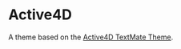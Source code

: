 # Active4D

A theme based on the [Active4D TextMate Theme](http://colorsublime.com/theme/Active4D).
